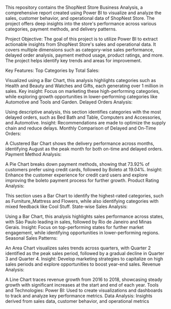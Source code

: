 This repository contains the ShopNest Store Business Analysis, a comprehensive report created using Power BI to visualize and analyze the sales, customer behavior, and operational data of ShopNest Store. The project offers deep insights into the store's performance across various categories, payment methods, and delivery patterns.

Project Objective:
The goal of this project is to utilize Power BI to extract actionable insights from ShopNest Store's sales and operational data. It covers multiple dimensions such as category-wise sales performance, delayed order analysis, payment method usage, product ratings, and more. The project helps identify key trends and areas for improvement.

Key Features:
Top Categories by Total Sales:

Visualized using a Bar Chart, this analysis highlights categories such as Health and Beauty and Watches and Gifts, each generating over 1 million in sales.
Key insight: Focus on marketing these high-performing categories, while exploring growth opportunities in lower-performing categories like Automotive and Tools and Garden.
Delayed Orders Analysis:

Using descriptive analysis, this section identifies categories with the most delayed orders, such as Bed Bath and Table, Computers and Accessories, and Automotive.
Insight: Recommendations are made to optimize the supply chain and reduce delays.
Monthly Comparison of Delayed and On-Time Orders:

A Clustered Bar Chart shows the delivery performance across months, identifying August as the peak month for both on-time and delayed orders.
Payment Method Analysis:

A Pie Chart breaks down payment methods, showing that 73.92% of customers prefer using credit cards, followed by Boleto at 19.04%.
Insight: Enhance the customer experience for credit card users and explore improving the boleto payment process for further growth.
Product Rating Analysis:

This section uses a Bar Chart to identify the highest-rated categories, such as Furniture_Mattress and Flowers, while also identifying categories with mixed feedback like Cool Stuff.
State-wise Sales Analysis:

Using a Bar Chart, this analysis highlights sales performance across states, with São Paulo leading in sales, followed by Rio de Janeiro and Minas Gerais.
Insight: Focus on top-performing states for further market engagement, while identifying opportunities in lower-performing regions.
Seasonal Sales Patterns:

An Area Chart visualizes sales trends across quarters, with Quarter 2 identified as the peak sales period, followed by a gradual decline in Quarter 3 and Quarter 4.
Insight: Develop marketing strategies to capitalize on high sales periods and explore opportunities to boost year-end sales.
Revenue Analysis:

A Line Chart traces revenue growth from 2016 to 2018, showcasing steady growth with significant increases at the start and end of each year.
Tools and Technologies:
Power BI: Used to create visualizations and dashboards to track and analyze key performance metrics.
Data Analysis: Insights derived from sales data, customer behavior, and operational metrics
